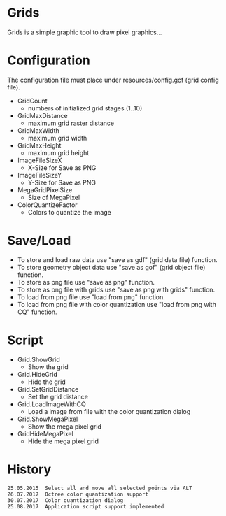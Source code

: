 # Grids

Grids is a simple graphic tool to draw pixel graphics...


# Configuration

The configuration file must place under resources/config.gcf (grid config file).
   -    GridCount
        -   numbers of initialized grid stages (1..10)
   -    GridMaxDistance
        -   maximum grid raster distance
   -    GridMaxWidth
        -   maximum grid width
   -    GridMaxHeight
        -   maximum grid height
   -    ImageFileSizeX
        -   X-Size for Save as PNG
   -    ImageFileSizeY
        -   Y-Size for Save as PNG
   -    MegaGridPixelSize
        -   Size of MegaPixel
   -    ColorQuantizeFactor
        -   Colors to quantize the image          

# Save/Load

-   To store and load raw data use "save as gdf" (grid data file) function.
-   To store geometry object data use "save as gof" (grid object file) function.
-   To store as png file use "save as png" function.
-   To store as png file with grids use "save as png with grids" function.
-   To load from png file use "load from png" function.
-   To load from png file with color quantization use "load from png with CQ" function.

# Script

-   Grid.ShowGrid
    -   Show the grid
-   Grid.HideGrid
    -   Hide the grid
-   Grid.SetGridDistance
    -   Set the grid distance    
-   Grid.LoadImageWithCQ
    -   Load a image from file with the color quantization dialog
-   Grid.ShowMegaPixel
    -   Show the mega pixel grid     
-   GridHideMegaPixel
    -   Hide the mega pixel grid     

# History

    25.05.2015  Select all and move all selected points via ALT
    26.07.2017  Octree color quantization support
    30.07.2017  Color quantization dialog
    25.08.2017  Application script support implemented  

